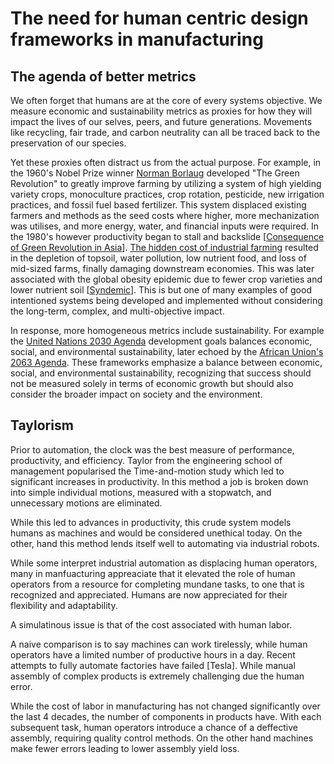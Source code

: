 # The need for human centric design frameworks in manufacturing

## The agenda of better metrics

We often forget that humans are at the core of every systems objective. We measure economic and sustainability metrics as proxies for how they will impact the lives of our selves, peers, and future generations. Movements like recycling, fair trade, and carbon neutrality can all be traced back to the preservation of our species.

Yet these proxies often distract us from the actual purpose. For example, in the 1960's Nobel Prize winner [Norman Borlaug](https://www.nobelprize.org/prizes/peace/1970/borlaug/facts/) developed "The Green Revolution" to greatly improve farming by utilizing a system of high yielding variety crops, monoculture practices, crop rotation, pesticide, new irrigation practices, and fossil fuel based fertilizer. This system displaced existing farmers and methods as the seed costs where higher, more mechanization was utilises, and more energy, water, and financial inputs were required. In the 1980's however productivity began to stall and backslide [[Consequence of Green Revolution in Asia](https://citeseerx.ist.psu.edu/viewdoc/download?doi=10.1.1.80.3270&rep=rep1&type=pdf)]. [The hidden cost of industrial farming](https://www.ucsusa.org/resources/hidden-costs-industrial-agriculture) resulted in the depletion of topsoil, water pollution, low nutrient food, and loss of mid-sized farms, finally damaging downstream economies. This was later associated with the global obesity epidemic due to fewer crop varieties and lower nutrient soil [[Syndemic](https://doi.org/10.1016/S0140-6736(18)32822-8)]. This is but one of many examples of good intentioned systems being developed and implemented without considering the  long-term, complex, and multi-objective impact. 

In response, more homogeneous metrics include sustainability. For example the [United Nations 2030 Agenda](https://doi.org/https://doi.org/10.1007/s13398-014-0173-7.2) development goals balances economic, social, and environmental sustainability, later echoed by  the [African Union's 2063 Agenda](http://scholar.google.com/scholar?hl=en&q=African+Union.+%282015%29.+Agenda+2063%3A+An+overview+of+Agenda+2063.+African+Union+Commission.). These frameworks emphasize a balance between economic, social, and  environmental sustainability, recognizing that success should not be  measured solely in terms of economic growth but should also consider the broader impact on society and the environment.

## Taylorism

Prior to automation, the clock was the best measure of performance, productivity, and efficiency. Taylor from the engineering school of management popularised the Time-and-motion study which led to significant increases in productivity. In this method a job is broken down into simple individual motions, measured with a stopwatch, and unnecessary motions are eliminated.

While this led to advances in productivity, this crude system models humans as machines and would be considered unethical today. On the other, hand this method lends itself well to automating via industrial robots. 

While some interpret industrial automation as displacing human operators, many in manfuacturing appreaciate that it elevated the role of human operators from a resource for completing mundane tasks, to one that is recognized and appreciated. Humans are now appreciated for their flexibility and adaptability. 

A simulatinous issue is that of the cost associated with human labor. 

 A naive comparison is to say machines can work tirelessly, while human operators have a limited number of productive hours in a day. Recent attempts to fully automate factories have failed [Tesla]. While manual assembly of  complex products is extremely challenging due the human error.

While the cost of labor in manufacturing has not changed significantly over the last 4 decades, the number of components in products have. With each subsequent task, human operators introduce a chance of a deffective assembly, requiring quality control methods. On the other hand machines make fewer errors leading to lower assembly yield loss.

